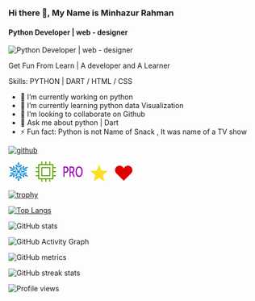 ### Hi there 👋,  My Name is Minhazur Rahman 
#### Python Developer | web -  designer
![Python Developer | web -  designer](https://cdn.analyticsvidhya.com/wp-content/uploads/2020/02/python.gif)

Get Fun From Learn | A developer and A Learner 

Skills: PYTHON | DART / HTML / CSS

- 🔭 I’m currently working on python  
- 🌱 I’m currently learning python data Visualization  
- 👯 I’m looking to collaborate on Github  
- 💬 Ask me about python | Dart  
- ⚡ Fun fact: Python is not Name of Snack , It was  name of a TV show 

[<img src='https://cdn.jsdelivr.net/npm/simple-icons@3.0.1/icons/github.svg' alt='github' height='40'>](https://github.com/minhaz72)  

<a href='https://archiveprogram.github.com/'><img src='https://raw.githubusercontent.com/acervenky/animated-github-badges/master/assets/acbadge.gif' width='40' height='40'></a> <a href='https://docs.github.com/en/developers'><img src='https://raw.githubusercontent.com/acervenky/animated-github-badges/master/assets/devbadge.gif' width='40' height='40'></a> <a href='https://github.com/pricing'><img src='https://raw.githubusercontent.com/acervenky/animated-github-badges/master/assets/pro.gif' width='40' height='40'></a> <a href='https://stars.github.com/'><img src='https://raw.githubusercontent.com/acervenky/animated-github-badges/master/assets/starbadge.gif' width='35' height='35'></a> <a href='https://docs.github.com/en/github/supporting-the-open-source-community-with-github-sponsors'><img src='https://raw.githubusercontent.com/acervenky/animated-github-badges/master/assets/sponsorbadge.gif' width='35' height='35'></a> 

[![trophy](https://github-profile-trophy.vercel.app/?username=minhaz72)](https://github.com/ryo-ma/github-profile-trophy)

[![Top Langs](https://github-readme-stats.vercel.app/api/top-langs/?username=minhaz72)](https://github.com/anuraghazra/github-readme-stats)

![GitHub stats](https://github-readme-stats.vercel.app/api?username=minhaz72&show_icons=true)  

![GitHub Activity Graph](https://activity-graph.herokuapp.com/graph?username=minhaz72)  

![GitHub metrics](https://metrics.lecoq.io/minhaz72)  

![GitHub streak stats](https://github-readme-streak-stats.herokuapp.com/?user=minhaz72)  

![Profile views](https://gpvc.arturio.dev/minhaz72)  
